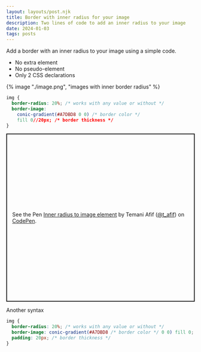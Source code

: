 ```yaml
---
layout: layouts/post.njk
title: Border with inner radius for your image
description: Two lines of code to add an inner radius to your image
date: 2024-01-03
tags: posts
---
```


Add a border with an inner radius to your image using a simple code.
* No extra element
* No pseudo-element
* Only 2 CSS declarations


{% image "./image.png", "images with inner border radius" %}

```css
img {
  border-radius: 20%; /* works with any value or without */
  border-image: 
    conic-gradient(#A7DBD8 0 0) /* border color */
    fill 0//20px; /* border thickness */
}
```

<p class="codepen" data-height="450" data-default-tab="result" data-slug-hash="abMvjZj" data-preview="true" data-user="t_afif" style="height: 450px; box-sizing: border-box; display: flex; align-items: center; justify-content: center; border: 2px solid; margin: 1em 0; padding: 1em;">
  <span>See the Pen <a href="https://codepen.io/t_afif/pen/abMvjZj">
  Inner radius to image element</a> by Temani Afif (<a href="https://codepen.io/t_afif">@t_afif</a>)
  on <a href="https://codepen.io">CodePen</a>.</span>
</p>
<script async src="https://cpwebassets.codepen.io/assets/embed/ei.js"></script>

Another syntax

```css
img {
  border-radius: 20%; /* works with any value or without */
  border-image: conic-gradient(#A7DBD8 /* border color */ 0 0) fill 0;
  padding: 20px; /* border thickness */
}
```

